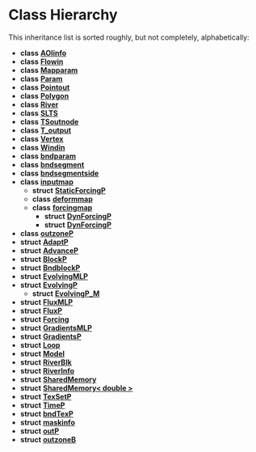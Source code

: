 
# Class Hierarchy

This inheritance list is sorted roughly, but not completely, alphabetically:


* **class** [**AOIinfo**](classAOIinfo.md) 
* **class** [**Flowin**](classFlowin.md) 
* **class** [**Mapparam**](classMapparam.md) 
* **class** [**Param**](classParam.md) 
* **class** [**Pointout**](classPointout.md) 
* **class** [**Polygon**](classPolygon.md) 
* **class** [**River**](classRiver.md) 
* **class** [**SLTS**](classSLTS.md) 
* **class** [**TSoutnode**](classTSoutnode.md) 
* **class** [**T\_output**](classT__output.md) 
* **class** [**Vertex**](classVertex.md) 
* **class** [**Windin**](classWindin.md) 
* **class** [**bndparam**](classbndparam.md) 
* **class** [**bndsegment**](classbndsegment.md) 
* **class** [**bndsegmentside**](classbndsegmentside.md) 
* **class** [**inputmap**](classinputmap.md)     
    * **struct** [**StaticForcingP**](structStaticForcingP.md) 
    * **class** [**deformmap**](classdeformmap.md) 
    * **class** [**forcingmap**](classforcingmap.md)     
        * **struct** [**DynForcingP**](structDynForcingP.md) 
        * **struct** [**DynForcingP**](structDynForcingP.md) 
* **class** [**outzoneP**](classoutzoneP.md) 
* **struct** [**AdaptP**](structAdaptP.md) 
* **struct** [**AdvanceP**](structAdvanceP.md) 
* **struct** [**BlockP**](structBlockP.md) 
* **struct** [**BndblockP**](structBndblockP.md) 
* **struct** [**EvolvingMLP**](structEvolvingMLP.md) 
* **struct** [**EvolvingP**](structEvolvingP.md)     
    * **struct** [**EvolvingP\_M**](structEvolvingP__M.md) 
* **struct** [**FluxMLP**](structFluxMLP.md) 
* **struct** [**FluxP**](structFluxP.md) 
* **struct** [**Forcing**](structForcing.md) 
* **struct** [**GradientsMLP**](structGradientsMLP.md) 
* **struct** [**GradientsP**](structGradientsP.md) 
* **struct** [**Loop**](structLoop.md) 
* **struct** [**Model**](structModel.md) 
* **struct** [**RiverBlk**](structRiverBlk.md) 
* **struct** [**RiverInfo**](structRiverInfo.md) 
* **struct** [**SharedMemory**](structSharedMemory.md) 
* **struct** [**SharedMemory&lt; double &gt;**](structSharedMemory_3_01double_01_4.md) 
* **struct** [**TexSetP**](structTexSetP.md) 
* **struct** [**TimeP**](structTimeP.md) 
* **struct** [**bndTexP**](structbndTexP.md) 
* **struct** [**maskinfo**](structmaskinfo.md) 
* **struct** [**outP**](structoutP.md) 
* **struct** [**outzoneB**](structoutzoneB.md) 

